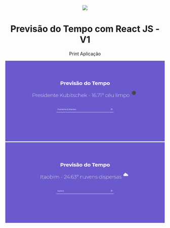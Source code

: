<div align="center" >
   <img src="https://imagensemoldes.com.br/wp-content/uploads/2018/06/Imagem-Sol-Sol-entre-Nuvens-2-PNG.png"/>
  <h1>Previsão do Tempo com React JS - V1 </h1> 
  
  <p>Print Aplicação</p>
 <img src="./web/print1.png"/>
 <img src="./web/print2.png"/>
</div>
